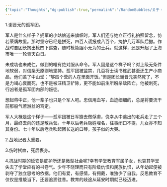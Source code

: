 ```yaml
---
{"topic":"Thoughts","dg-publish":true,"permalink":"/RandomBubbles/关于《我的抗战》/","dgPassFrontmatter":true,"noteIcon":""}
---
```


1.谢晋元的孤军团。

军人是什么样子？拥军的小姑娘送来旗帜时，军人们还与她立正行礼拍照留念，仿若荣膺故里。那时坚守已经是拼死，四百人谎报成八百个，掩护几万军队后撤。作战时要团长掏出枪四下巡查，随时枪毙胆小无为的士兵。就这样，还是升起了上海市唯一一轮青天白日。

未成功也未成仁，做到的唯有绝对服从命令。军人固是这个样子吗？对上级无条件地软弱，对信条无原则地坚持。孤军团被监禁，几百将士读书练武甚至还生产小商品，他们盖了中山堂：“够四个营的人在里面开饭。”但是团长谢晋元突然死了，不是力竭心衰而死，也不是被汪精卫铲除，更不能如前生所盼杀敌阵亡。他被刺死，行凶者是孤军团内部的叛徒。

想起蒋中正，他一辈子也只是个军人吧。忠信用血写，血迹细细的，总是将要流干前那般气若游丝的笃定。

军人大概是这个样子——孤军团被日军掳去做俘虏，侥幸从中逃出的老兵走了三个月，最终去向的还是散兵营。十年以后老兵隐姓埋名，往事闭口不提，儿女亦不知其身份。七十年以后老兵吹起团长送的口琴，孩子似的大哭。

2.战地记者太重要。

3.伤时拭血，死后裹身。

4.抗战时期的延安是庇护所还是微型社会呢?幸有学堂教育军属子女，也哀其学堂失去了学堂应有的书卷气。少年不晓理而只有阶级仇恨和民族仇恨，从年幼起便被剥夺了独立思考的依据。他们有爱，有感情，有拥戴，唯独少了自我。反思教育不仅仅是推敲当下，还要追溯往昔。教育的歧途从延安时期就已经迈进。